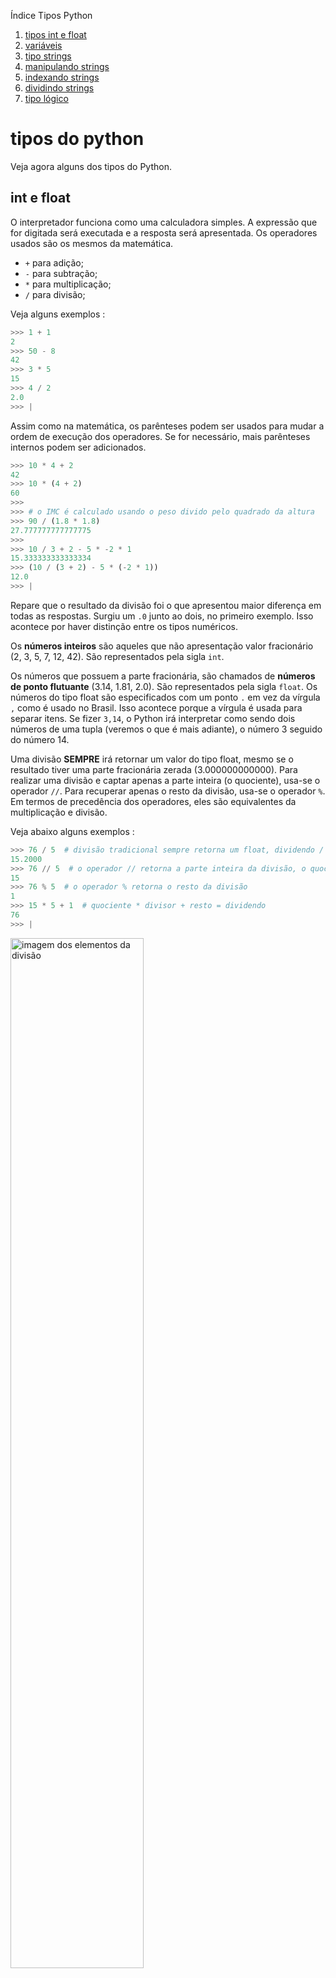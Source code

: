 Índice Tipos Python

1. [tipos int e float](#tipos-int-e-float)
1. [variáveis](#variáveis)
1. [tipo strings](#tipo-strings)
1. [manipulando strings](#manipulando-strings)
1. [indexando strings](#indexando-strings)
1. [dividindo strings](#dividindo-strings)
1. [tipo lógico](#tipo-lógico)

# tipos do python

Veja agora alguns dos tipos do Python.

## int e float

O interpretador funciona como uma calculadora simples. A expressão que for digitada será executada e a resposta será apresentada. Os operadores usados são os mesmos da matemática.
- `+` para adição;
- `-` para subtração;
- `*` para multiplicação;
- `/` para divisão;

Veja alguns exemplos :
```python
>>> 1 + 1
2
>>> 50 - 8
42
>>> 3 * 5
15
>>> 4 / 2
2.0
>>> |
```

Assim como na matemática, os parênteses podem ser usados para mudar a ordem de execução dos operadores. Se for necessário, mais parênteses internos podem ser adicionados.

```python
>>> 10 * 4 + 2
42
>>> 10 * (4 + 2)
60
>>>
>>> # o IMC é calculado usando o peso divido pelo quadrado da altura
>>> 90 / (1.8 * 1.8)
27.777777777777775
>>>
>>> 10 / 3 + 2 - 5 * -2 * 1
15.333333333333334
>>> (10 / (3 + 2) - 5 * (-2 * 1))
12.0
>>> |
```

Repare que o resultado da divisão foi o que apresentou maior diferença em todas as respostas. Surgiu um `.0` junto ao dois, no primeiro exemplo. Isso acontece por haver distinção entre os tipos numéricos.

Os **números inteiros** são aqueles que não apresentação valor fracionário (2, 3, 5, 7, 12, 42). São representados pela sigla `int`.

Os números que possuem a parte fracionária, são chamados de **números de ponto flutuante** (3.14, 1.81, 2.0). São representados pela sigla `float`. Os números do tipo float são especificados com um ponto `.` em vez da vírgula `,` como é usado no Brasil. Isso acontece porque a vírgula é usada para separar itens. Se fizer `3,14`, o Python irá interpretar como sendo dois números de uma tupla (veremos o que é mais adiante), o número 3 seguido do número 14.

Uma divisão **SEMPRE** irá retornar um valor do tipo float, mesmo se o resultado tiver uma parte fracionária zerada (3.000000000000). Para realizar uma divisão e captar apenas a parte inteira (o quociente), usa-se o operador `//`. Para recuperar apenas o resto da divisão, usa-se o operador `%`. Em termos de precedência dos operadores, eles são equivalentes da multiplicação e divisão.

Veja abaixo alguns exemplos :
```python
>>> 76 / 5  # divisão tradicional sempre retorna um float, dividendo / divisor
15.2000
>>> 76 // 5  # o operador // retorna a parte inteira da divisão, o quociente
15
>>> 76 % 5  # o operador % retorna o resto da divisão
1
>>> 15 * 5 + 1  # quociente * divisor + resto = dividendo
76
>>> |
```
<img
    src="https://matematicafacil.mat.br/cursos/ensinofundamental/4aserie/blog6741.jpg"
    alt="imagem dos elementos da divisão"
    width="65%">

Com o Python, é possível usar o operador `**` para calcular potências e raízes :
```python
>>> 5 ** 2  # 5 ao quadrado
25
>>> 2 ** 7  # 2 elevado na potência 7
128
>>> 36 ** (1/2)  # raiz quadrada de 36
6.0
>>> |
```

E assim como na matemática, os operadores também tem sua ordem de execução :
1. `()`
1. `**`
1. `*` `/` `//` `%`
1. `+` `-`

Além de `int` e `float`, o Python também suporta outros tipos de números, como `Decimal` e `Fraction` usando pacotes específicos. E, também, há suporte nativo a números complexos, usando os sufixos `j` ou `J` para indicar a parte imaginária.

```python
>>> 3+5j
(3+5j)
>>>
>>> 3+5j - 2-3j
(1+2j)
>>> |
```

## variáveis
Nos exemplos acima, todos os valores usados, uma vez que foram calculados, eram perdidos. O resultado da equação `2 ** 7` vai ser mostrado e descartado. É necessário que toda linguagem de programação seja capaz de aceitar, armazenar e nomear dados.

Um programa deve ser capaz de receber dados do teclado (ou de outra parte do seu programa) e associar a um nome aquele dado. Este dado pode ser um valor simples ou múltiplos valores que são associados a um nome. Dados que são associados a um nome e que guarda dado é chamada de *variável*. Pense na variável como uma caixa com um nome do lado de fora dela e que pode colocar o que quiser dentro.

O Python possui muitas formas diferentes de armazenar listas de dados. É conveniente associar nomes aos dados. O sinal de igual `=` é usado para atribuir um valor a uma variável.
```python
>>> idade = 76
>>> nome = 'Arnold Schwarzenegger'
>>>
>>> idade
61
>>> nome
'Arnold Schwarzenegger'
>>> 2024 - idade
1948
>>> |
```

Caso tente-se usar uma variável não definida, irá levantar um erro :
```python
>>> numero
Traceback (most recent call last):
  File "<stdin>", line 1, in <module>
NameError: name 'numero' is not defined
>>> |
```

Com o uso de variáveis, é possível armazenar o valor para usar posteriormente.

### pep 8 - variáveis
<details>
  <summary>Detalhes</summary>

Quando você escreve código, é necessário dar nome para muitas coisas: variáveis, funções, classes, pacotes e por aí vai. Escolher nomes corretos irá poupar seu tempo e energia mais tarde.

Por exemplo, é uma péssima prática usar l, O ou I como nome de variáveis. Dependendo da fonte usada, essas letras podem se passar e serem confundidas com 1 e 0.
```python
>>> O = 2  # não é recomendado
>>> O  # isso seria um zero ou a letra o maíuscula?
2
>>> |
```
Fazendo isso, parece que se está tentando salvar o valor 2 no valor zero, o que é impossível.

#### nomes das variáveis
As variáveis devem iniciar com o primeiro caractere sendo uma letra (há outro caractere permitido, mas será visto bem mais tarde). Depois do primeiro, pode-se usar números também. Espaços não são permitidos para os nomes, então é usado o sublinhado `_` para separar as palavras. Variáveis também não podem possuir acentuações ou cedilhas nos nomes.

Lembrando que esse tipo de nomenclatura é conhecida como [*snake_case*](https://www.alura.com.br/artigos/convencoes-nomenclatura-camel-pascal-kebab-snake-case#snake-case).

```python
>>> # variáveis com nomes permitidos
>>> resposta = 42
>>> resposta
42
>>> valor1 = 12
>>> valor1
12
>>> valor_2 = 20
>>> valor_2
20
>>> primeiro_nome = 'Arnold'
>>> primeiro_nome
'Arnold'
>>> # nomes de variáveis que não são recomendados ou que geram erro
>>> ação = 'atacar'
>>> ação
'atacar'
>>> 2_dois = 2
  File "<stdin>", line 1
    2_dois = 2
     ^
SyntaxError: invalid decimal literal
>>> primeiro nome = 'Arnold'
  File "<stdin>", line 1
    primeiro nome = 'Arnold'
             ^^^^
SyntaxError: invalid syntax
>>> |
```

#### nomes proibidos
O Python possui diversas palavras-chave que não podem ser usadas como nomes de variáveis. Se algum valor for tentado associar a ela, irá levantar um erro de sintaxe :

```python
>>> if = 10
  File "<stdin>", line 1
    if = 10
       ^
SyntaxError: invalid syntax
>>> and = 50
  File "<stdin>", line 1
    and = 50
    ^^^
SyntaxError: invalid syntax
>>> while = 1
  File "<stdin>", line 1
    while = 1
          ^
SyntaxError: invalid syntax
>>> for = 10
  File "<stdin>", line 1
    for = 10
        ^
SyntaxError: invalid syntax
>>> return = 20
  File "<stdin>", line 1
    return = 20
           ^
SyntaxError: invalid syntax
>>>
>>> # Mais algumas palavras reservadas :
>>> # pass if elif else while for break continue and or not in is import from
>>> # as try except raise finally with del print def return yield del global
>>> # class exec lambda assert
```

</details>

## exercícios de números

<details>
  <summary>Lista de Exercícios</summary>

Para os exercícios abaixo, use variáveis e comentários quando achar necessário.

Apesar de serem exercícios com muitos cálculos matemáticos, o objetivo deles não é a resposta em si, mas como transformar uma fómula matemática em um algoritmo para ser usado com Python.

Por exemplo, considere a fórmula do círculo.

<img
    src="https://s3.static.brasilescola.uol.com.br/be/2023/06/formula-da-area-do-circulo.jpg"
    alt="imagem dos elementos da divisão"
    width="45%">

Para transformar em algoritmo, pode se fazer de várias formas :

```python
>>> # método 1
>>> print(3.14 * 10 ** 2)
314.0
>>>
>>> # método 2
>>> raio = 10
>>> pi = 3.14
>>> print(pi * raio ** 2)
314.0
>>>
>>> # método 3
>>> raio = 10
>>> pi = 3.14
>>> area = pi * raio * raio
>>> print(area)
314.0
>>>
```

1. Exercícios Simples
    1. Calcule a área de um quadrado de lado 5.
        ```python
        lado = 5
        area = lado * lado  # método 1
        area = lado * 2  # método 2
        print('a área do quadrado é')
        print(area)
        print(lado * lado)
        ```
    1. Calcule a área de um retângulo de base 8 e altura 6.
        ```python
        base = 8
        altura = 6
        area = base * altura
        print('a área do retângulo é')
        print(area)
        ```
    1. Calcule o perímetro de um triângulo equilátero de lado 7.
        ```python
        lado = 7
        perimetro = lado + lado + lado  # método 1
        perimetro = lado * 3  # método 2
        print(perimetro)
        ```
    1. Calcule o volume de um cubo de lado 3.
        ```python
        lado = 3
        volume = lado * lado * lado  # método 1
        volume = lado ** 3  # método 2
        print(volume)
        ```
    1. Calcule a área de um círculo de raio 4 (use π = 3.14).
        ```python
        PI = 3.14
        raio = 4
        area = pi * raio ** 2
        print(area)
        ```
    1. Calcule a hipotenusa de um triângulo retângulo com catetos 3 e 4.
        ```python
        cateto1 = 3
        cateto2 = 4
        cat1_mais_cat2 = (cateto1 ** 1) + (cateto2 ** 2)
        hipotenusa = cat1_mais_cat2 ** (1/2)  # método 1
        hipotenusa = cat1_mais_cat2 ** 0.5  # método 2
        print(hipotenusa)
        ```
    1. Calcule a área de um triângulo de base 10 e altura 5.
        ```python
        base = 10
        altura = 5
        area = (base * altura) / 2
        print(area)
        ```
    1. Calcule o perímetro de um retângulo de base 9 e altura 4.
        ```python
        base = 9
        altura = 4
        perimetro = base * 2 + altura * 2
        print(perimetro)
        ```
    1. Calcule a área de um losango com diagonais 8 e 6.
        ```python
        diagonal1 = 8
        diagonal2 = 6
        area = diagonal1 * diagonal2 / 2
        print(area)
        ```
    1. Calcule o volume de um paralelepípedo de arestas 2, 3 e 5.
        ```python
        aresta1 = 2
        aresta2 = 3
        aresta3 = 5
        volume = aresta1 * aresta2 * aresta3
        print(volume)
        ```
1. Exercícios de Nível Intermediário
    1. Calcule a área de um trapézio com bases 7 e 5 e altura 4.
    1. Calcule o volume de uma esfera de raio 3 (use π = 3.14).
    1. Calcule a área lateral de um cilindro de raio 3 e altura 7 (use π = 3.14).
    1. Calcule o volume de um cone de raio 4 e altura 9 (use π = 3.14).
    1. Calcule a distância entre os pontos (1, 2) e (4, 6).
    1. Resolva a equação quadrática x² - 5x + 6 = 0 usando a fórmula de Bhaskara.
    1. Calcule a área de um hexágono regular de lado 6.
    1. Calcule o perímetro de um pentágono regular de lado 8.
    1. Calcule a área de um setor circular de raio 5 e ângulo 60° (use π = 3.14).
    1. Calcule o volume de um prisma de base triangular com lados 3, 4, 5 e altura 10.
1. Exercícios Avançados
    1. Calcule a área de um octógono regular de lado 7.
    1. Calcule a área total de um cilindro de raio 4 e altura 10 (use π = 3.14).
    1. Calcule o volume de uma pirâmide quadrangular de base 6 e altura 9.
    1. Calcule o comprimento da diagonal de um retângulo de lados 6 e 8.
    1. Calcule a área de um triângulo equilátero de lado 12.
    1. Calcule o volume de um tetraedro regular de aresta 5.
    1. Resolva a equação quadrática 2x² - 4x - 6 = 0 usando a fórmula de Bhaskara.
    1. Calcule a área de um polígono regular de 10 lados com lado 4.
    1. Calcule o volume de um cilindro de raio 5 e altura 12 (use π = 3.14).
    1. Calcule a distância entre os pontos (3, 5) e (9, 12).
1. Exercícios Complexos
    1. Calcule a área de um dodecágono regular de lado 8.
    1. Calcule o volume de uma esfera de raio 7 (use π = 3.14).
    1. Calcule a área de um triângulo isósceles de lados 10, 10 e 12.
    1. Calcule o volume de um tronco de cone com raios 5 e 3 e altura 8 (use π = 3.14).
    1. Resolva a equação quadrática 3x² - 12x + 9 = 0 usando a fórmula de Bhaskara.
    1. Calcule a área de um círculo inscrito em um triângulo de lados 6, 8 e 10 (use π = 3.14).
    1. Calcule o perímetro de um triângulo equilátero inscrito em um círculo de raio 6 (use π = 3.14).
    1. Calcule o volume de um prisma hexagonal de base 4 e altura 15.
    1. Calcule a área de um paralelogramo de base 9 e altura 6.
    1. Calcule a área total de um cone de raio 5 e geratriz 13 (use π = 3.14).
1. Exercícios Muito Complexos
    1. Calcule a área de um decágono regular de lado 10.
    1. Calcule o volume de uma pirâmide hexagonal de base 6 e altura 10.
    1. Calcule a área de um triângulo retângulo inscrito em um semicírculo de raio 8 (use π = 3.14).
        ```python
        # referência : http://www.osfantasticosnumerosprimos.com.br/005-texto-017-triangulos-pitagoricos-inscrito-semicircunferencia.html
        # todo triângulo retângulo inscrito em um semicírculo terá ângulos de 30, 60 e 90 graus.
        # SOHCAHTOA = sen=op/hip cos=ad/hip tan=op/ad
        # sen 30 graus = 1/2
        cat_op = (1/2) * 8
        cat_ad = ((3 ** (1/2)) / 2) * 8
        area = (cat_op * cat_ad) / 2
        print(area)
        ```
    1. Calcule o volume de um cilindro inscrito em um cubo de lado 10 (use π = 3.14).
    1. Resolva a equação quadrática x² - 4x - 12 = 0 usando a fórmula de Bhaskara.
    1. Calcule a área de um círculo circunscrito a um triângulo de lados 7, 24 e 25 (use π = 3.14).
    1. Calcule o volume de um dodecaedro regular de aresta 3.
    1. Calcule a área de um setor circular com raio 10 e ângulo 45° (use π = 3.14).
    1. Calcule a distância entre os pontos (2, -3) e (-4, 5).
    1. Calcule a área total de um cilindro inscrito em um cubo de lado 12 (use π = 3.14).

</details>

## tipo strings

O Python pode manipular texto (representado pelo tipo `str`, também chamado de `strings`), bem como os números. Isso inclui caracteres `!`, palavras `coelho`, nomes `Paris`, frases `Eu te protejo.`, `Oba! :)` etc.. Eles podem ser colocados entre aspas simples `'...'` ou aspas duplas `"..."` com o mesmo resultado.

```python
>>> 'sou um texto'  # aspas simples
'sou um texto'
>>> "sou outro texto"  # aspas duplas
'sou outro texto'
>>> '1984'  # dígitos e números entre aspas também são strings
'1984'
```

Para colocar aspas entre aspas, precisamos "escapá-la", precedendo-as com `\`. Alternativamente, podemos usar o outro tipo de aspas:

```python
>>> 'The Kids Aren\'t Alright'  # use \' para escapar as aspas simples...
"The Kids Aren't Alright"
>>> "The Kids Aren't Alright"  # ou use aspas duplas
"The Kids Aren't Alright"
>>>
>>> '"pois não", disse o garçom'
'"pois não", disse o garçom'
>>> "\"pois não\", disse o garçom"
'"pois não", disse o garçom'
>>> |
```

No shell do Python, a definição de string e a string de saída podem parecer diferentes. A função `print()` produz uma saída mais legível, omitindo as aspas delimitadoras e imprimindo caracteres de escape e especiais:
```python
>>> texto = 'linha um\nlinha dois'
>>> texto  # sem o print(), caracteres especiais são incluídos na string
'linha um\nlinha dois'
>>> print(texto)  # com o print, os caracteres especiais são interpretados
linha um
linha dois
>>>
```

### caracteres especiais

Os caracteres especiais são uma forma de mandar para a linguagem de programação comandos a serem executados de dentro da string :

- `\n` : é usado quando se quer criar uma nova linha na exibição do texto;
```python
>>> print('linha 1\nlinha 2\nlinha 3\nlinha 4\n')
linha 1
linha 2
linha 3
linha 4

>>> |
```
- `\t` : é usado quando se quer inserir uma tabulação no texto;
```python
>>> print('sem tabulação\n\tuma tabulação\n\t\tduas tabulações\n\t\t\ttrês tabulações')
sem tabulação
    uma tabulação
        duas tabulações
            três tabulações
>>> |
```

Se não quiser que os caracteres precedidos por `\` sejam interpretados como caracteres especiais, pode-se usar strings `raw` ("crua" ou sem processamento de caracteres de escape) adicionando um r antes da primeira aspa ou então colocando duas `\\`:

```python
>>> print('C:\nemo')  # aqui \n indica nova linha!
C:
emo
>>> print(r'C:\nemo')  # note o r antes da aspa
C:\nemo
>>> print('c:\nemo\\nemo')  # repare no uso duplo da \\
c:
emo\nemo
>>> |
```

Há um aspecto sutil nas strings raw: uma string raw não pode terminar em um número ímpar de caracteres `\`.

```python
>>> print(r'C:\nemo\\')
C:\nemo\\
>>>
>>> print(r'C:\nemo\\\')
  File "<stdin>", line 1
    print(r'C:\nemo\\\')
          ^
SyntaxError: unterminated string literal (detected at line 1)

# mais exemplos
print('uma tabulação\\tdois')
print('C:\\usuario\\ted')
>>> |
```

### string literais

As strings literais podem abranger várias linhas. Uma maneira é usar as aspas triplas: `"""..."""` ou `'''...'''`. O fim das linhas é incluído automaticamente na string, mas é possível evitar isso adicionando uma `\` no final.
O seguinte exemplo:
```python
>>> print("""\
... Uso: alguma coisa [opcional]
...     -h                      Mostra esta mensagem.
...     -H hostname             Nome do host para conectar.
... """)
Uso: alguma coisa [opcional]
  -h              Mostra esta mensagem.
  -H hostname     Nome do host para conectar.

>>> |
```

```python
>>> print("""sou uma string
... dividida em apenas \
... duas linhas""")
sou uma string
dividida em apenas duas linhas
>>> |
```

## exercícios de texto e print

<details>
  <summary>Lista de Exercícios</summary>

1. Exercícios Simples
    1. Crie uma string com seu nome e imprima-a.
    1. Crie uma string com uma citação famosa e imprima-a.
    1. Use aspas duplas para criar uma string e imprima-a.
    1. Use aspas simples para criar uma string e imprima-a.
    1. Crie uma string com aspas dentro dela, usando aspas duplas e simples, e imprima-a.
    1. Crie uma string que contenha uma nova linha (\n) e imprima-a.
    1. Crie uma string que contenha um tab (\t) e imprima-a.
    1. Crie uma string que contenha tanto \n quanto \t e imprima-a.
    1. Crie uma string que contenha barras invertidas (\\) e imprima-a.
    1. Crie uma string usando raw string (prefixo r) e imprima-a.
1. Exercícios de Nível Intermediário
    1. Crie uma string com várias linhas usando \n e imprima-a.
    1. Crie uma string com várias tabs usando \t e imprima-a.
    1. Crie uma string com um caminho de arquivo usando barras invertidas e imprima-a.
    1. Use raw string para criar um caminho de arquivo e imprima-a.
    1. Combine aspas duplas e simples em uma string e imprima-a.
    1. Crie uma string que contenha aspas simples escapadas e imprima-a.
    1. Crie uma string que contenha aspas duplas escapadas e imprima-a.
    1. Crie uma string com uma citação famosa usando raw string e imprima-a.
    1. Crie uma string que contenha um caractere de nova linha escapado (\\n) e imprima-a.
    1. Crie uma string que contenha um caractere de tab escapado (\\t) e imprima-a.
1. Exercícios Avançados
    1. Crie uma string longa usando múltiplas linhas e o caractere \n e imprima-a.
    1. Crie uma string longa usando múltiplas tabs e o caractere \t e imprima-a.
    1. Crie uma string com várias barras invertidas (\\\\) e imprima-a.
    1. Crie uma string que combine várias linhas, tabs e barras invertidas e imprima-a.
    1. Use raw string para criar uma string com várias linhas e tente imprimi-la.
    1. Use raw string para criar uma string com várias tabs e tente imprimí-la.
    1. Use raw string para criar uma string com várias barras invertidas e imprima-a.
    1. Combine aspas duplas, simples e barras invertidas em uma string e imprima-a.
    1. Crie uma string com uma citação famosa que contenha várias linhas e imprima-a.
    1. Crie uma string com um poema que contenha várias tabs e imprima-a.
1. Exercícios Complexos
    1. Crie uma string que represente uma linha de JSON e imprima-a.
    1. Crie uma string que represente uma linha de script HTML e imprima-a.
    1. Crie uma string que contenha CSS com várias linhas e imprima-a.
    1. Crie uma string que contenha código Python com várias linhas e imprima-a.
    1. Crie uma string com uma mensagem que use aspas duplas, simples, \n e \t, e imprima-a.
    1. Crie uma string que represente um caminho de rede e imprima-a.
    1. Crie uma string que contenha uma citação longa com várias linhas e tabs, e imprima-a.
    1. Use raw string para criar uma string com código Python e imprima-a.
    1. Use raw string para criar uma string com script HTML e imprima-a.
    1. Use raw string para criar uma string com CSS e imprima-a.
1. Exercícios Muito Complexos
    1. Crie uma string que contenha um bloco de código JSON com várias linhas e imprima-a.
    1. Crie uma string que contenha um bloco de código HTML com várias linhas e imprima-a.
    1. Crie uma string que contenha um bloco de código CSS com várias linhas e imprima-a.
    1. Crie uma string que contenha um bloco de código Python com várias linhas e imprima-a.
    1. Combine raw string com uma string que contenha um bloco de código Python e imprima-a.
        '''python
        texto = """
        valor = 10
        print(valor)
        """
        print(r'estou na raw string ',texto)
        '''
    1. Combine raw string com uma string que contenha um bloco de código HTML e imprima-a.
    1. Combine raw string com uma string que contenha um bloco de código CSS e imprima-a.
    1. Crie uma string que contenha um caminho de arquivo complexo e imprima-a.
    1. Crie uma string que combine várias técnicas de formatação (raw string, escapamento, \n, \t) e imprima-a.
    1. Crie uma string que contenha um script completo em qualquer linguagem de programação e imprima-a.

</details>

## manipulando strings

Strings suportam uma série de operações usando alguns operadores matemáticos.

### concatenando strings

Elas podem ser concatenadas (coladas, "somadas") com o operador `+` ou então apenas deixando um espaço entre elas :
```python
>>> 'Py' + 'thon'
'Python'
>>> 'Arnold' + ' ' + 'Schwarzenegger'
'Arnold Schwarzenegger'
>>> 'Arnold' ' ' 'Schwarzenegger'
'Arnold Schwarzenegger'
>>> 'Arnold ' 'Schwarzenegger'
'Arnold Schwarzenegger'
>>> |
```

Concaternar strings com espaço pode ser útil para quebrar uma longa string e várias linhas :
```python
>>> texto = ('Coloque várias strings dentro de parênteses '
...          'para juntá-las em uma.')
>>> texto
'Coloque várias strings dentro de parênteses para juntá-las em uma.'
>>> |
```

Strings literais não podem ser concatenadas com variáveis dessa forma, mesmo elas também sendo strings.
Para isso funcionar, é necessário usar o operador `+`.

Veja exemplos :
```python
>>> # definindo as variáveis
>>> nome = 'Arnold'
>>> sobrenome = 'Schwarzenegger'
```
```python
>>> # mostrando os erros
>>> nome 'Schwarzenegger'
  File "<stdin>", line 1
    nome 'Schwarzenegger'
         ^^^^^^^^^^^^^^^^
SyntaxError: invalid syntax
>>>
>>> print('Arnold' sobrenome)
  File "<stdin>", line 1
    print('Arnold' sobrenome)
          ^^^^^^^^^^^^^^^^^^
SyntaxError: invalid syntax. Perhaps you forgot a comma?
>>>
>>> nome sobrenome
  File "<stdin>", line 1
    nome sobrenome
         ^^^^^^^^^
SyntaxError: invalid syntax
>>>
>>> print(nome sobrenome)
  File "<stdin>", line 1
    print(nome sobrenome)
          ^^^^^^^^^^^^^^
SyntaxError: invalid syntax. Perhaps you forgot a comma?
```
```python
>>> # mostrando como funciona
>>> nome + 'Schwarzenegger'
'ArnoldSchwarzenegger'
>>> print('Arnold' 'Schwarzenegger')
ArnoldSchwarzenegger
>>> print(nome + ' ' + sobrenome)
Arnold Schwarzenegger
>>> |
```

### multiplicando strings

Também é possível usar o operador de multiplicação `*` para manipular as string.

```python
>>> 5 * nome
'ArnoldArnoldArnoldArnoldArnold'
>>> print(25 * '=-' + '=')
=-=-=-=-=-=-=-=-=-=-=-=-=-=-=-=-=-=-=-=-=-=-=-=-=-=
>>> print(" + " * 20)
 +  +  +  +  +  +  +  +  +  +  +  +  +  +  +  +  +  +  +  +
>>> |
```

### combinando os operadores

É possível usar ambos os operadores de uma vez :
```python
>>> 3 * nome + ' ' +  sobrenome
'ArnoldArnoldArnold Schwarzenegger'
>>> |
```

## indexando strings
Uma string nada mais é do que uma sucessão de caracteres. Diferente dos números, onde o valor 2.147.483.648 corresponde a apenas um valor, uma palavra é composta por diversos caracteres. Por causa disso, é possível *indexar* uma string com o primeiro caractere iniciando em `zero`.

Veja abaixo :
```python
>>> sobrenome = 'Schwarzenegger'
>>> sobrenome[0]  # caractere na posição 0
'S'
>>> sobrenome[5]  # caractere na posição 5
'r'
```

Também é possível usar números negativos e começar a contagem da direita :
```python
>>> sobrenome[-1]
'r'
>>> sobrenome[-2]
'e'
>>> sobrenome[-7]
'e'
>>> |
```

Repare que, como -0 é a mesma coisa que 0, os índices negativos iniciam em `-1`.

## dividindo strings
Além de indexar, as strings também podem ser *divididas*. Enquanto indexar é usado para obter um caractere, dividir permite obter uma substring a partir da original.

Veja abaixo :
```python
>>> sobrenome[0:5]  # caracteres da posição 0 (incluída) até 5 (excluída)
'Schwa'
>>> sobrenome[5:8]  # caracteres da posição 5 (incluída) até 8 (excluída)
'rze'
>>> |
```

Dividir índices tem alguns padrões interessantes. Se o primeiro índice for omitido, o valor padrão é zero. Se o segundo índice é omitido, o tamanho da string é o valor padrão. Veja :
```python
>>> sobrenome[:6]  # caractere iniciado do início até a posição 6 (excluída)
'Schwar'
>>> sobrenome[8:]  # caracteres da posição 8 (incluída) até o final
'enegger'
>>> sobrenome[-3:]  # caracteres da terceira última posição (incluída) até o final
'ger'
>>> |
```

Repare que o índice inicial é sempre incluído e o último é sempre excluído. Isso é feito dessa maneira para que `sobrenome[:i] + sobrenome[i:]` seja **sempre** igual a `sobrenome` :
```python
>>> sobrenome[:6] + sobrenome[6:]
'Schwarzenegger'
>>>
>>> sobrenome[:9] + sobrenome[9:]
'Schwarzenegger'
>>> |
```

Uma forma de lembrar como a divisão de strings funciona é pensar nos índices como ponteiros entre os caracteres, com a margem esquerda so primeiro caractere iniciando em 0. E a margem da direita do último caractere da string de tamanho *n* tem o índice *n*.

Veja um exemplo :
```
  +---+---+---+---+---+---+---+---+---+---+---+---+---+---+
  | S | c | h | w | a | r | z | e | n | e | g | g | e | r |
  +---+---+---+---+---+---+---+---+---+---+---+---+---+---+
  0   1   2   3   4   5   6   7   8   9  10  11  12  13  14
-14 -13 -12 -11 -10  -9  -8  -7  -6  -5  -4  -3  -2  -1
```
A primeira linha de números mostra a posição dos índices 0..14 da string. A segunda linha mostra os índices negativos correspondentes. A divisão de `i` a `j` consiste em todos os caracteres entre as margens marcadas com `i` e `j`, respectivamente.

Tentar acessar um índice maior que a string irá levantar um erro, mas se tentar acessar um índice da divisão maior que o tamanho da string, não acontece o erro :
```python
>>> sobrenome = 'Schwarzenegger'
>>> sobrenome[42]
Traceback (most recent call last):
  File "<stdin>", line 1, in <module>
IndexError: string index out of range
>>> sobrenome[6:42]
'zenegger'
>>> sobrenome[42:]
''
>>> |
```

<details>
    <summary>Lista de Exercícios</summary>

1. Exercícios Simples
    1. Concatene as strings "Olá " e "Mundo".
    1. Concatene as strings "Python" e "Programação".
    1. Multiplique a string "Olá " por 3.
    1. Acesse o primeiro caractere da string "Olá ".
    1. Acesse o último caractere da string "Mundo".
    1. Concatene as strings "Py" e "thon".
    1. Concatene as strings "Senac " e "Tech".
    1. Multiplique a string "Python" por 2.
    1. Acesse o segundo caractere da string "Django".
    1. Acesse o penúltimo caractere da string "Desenvolvimento Web".
1. Exercícios de Nível Intermediário
    1. Concatene as strings "Aprendizado de" e "Máquina".
    1. Multiplique a string "Dados" por 4.
    1. Acesse o terceiro caractere da string "Inteligência".
    1. Acesse o antepenúltimo caractere da string "Artificial".
    1. Concatene as strings "Big" e "Data" e acesse o quinto caractere.
    1. Concatene as strings "Deep" e "Learning".
    1. Multiplique a string "Neural" por 3.
    1. Acesse o quarto caractere da string "Networks".
    1. Acesse o primeiro caractere da string concatenada "LinguagemNatural".
    1. Acesse o último caractere da string concatenada "LinguagemNatural".
1. Exercícios Avançados
    1. Concatene as strings "Olá " e " " e "Mundo".
    1. Acesse o quinto caractere da string "Inteligência Artificial".
    1. Multiplique a string "Big" por 5 e acesse o terceiro caractere.
    1. Concatene as strings "Deep" e " " e "Learning".
    1. Acesse o primeiro caractere da string "Neural" multiplicada por 3.
    1. Acesse o terceiro caractere da string concatenada "Ciência de Dados".
    1. Concatene as strings "Senac" e " " e "Tech" e acesse o último caractere.
    1. Multiplique a string "Máquina" por 2 e acesse o décimo caractere.
    1. Acesse o segundo caractere da string "Aprendizagem Profunda".
    1. Concatene as strings "Linguagem" e "Natural" e acesse o sexto caractere.
1. Exercícios Complexos
    1. Acesse o primeiro e último caractere da string "Programando em Python".
    1. Multiplique a string "Python 3.12" por 4 e acesse o oitavo caractere.
    1. Concatene as strings "Aprendizado" e " " e "Máquina" e acesse o décimo segundo caractere.
    1. Acesse o penúltimo caractere da string "Inteligência Artificial".
    1. Multiplique a string "Aprendizagem Profunda" por 2 e acesse o vigésimo caractere.
    1. Acesse o quinto caractere da string concatenada "BigData".
    1. Concatene as strings "Redes" e " " e "Neurais" e acesse o décimo quinto caractere.
    1. Multiplique a string "LinguagemNatural" por 3 e acesse o vigésimo terceiro caractere.
    1. Acesse o segundo caractere da string "Ciência de Dados".
    1. Concatene as strings "Olá " e "Mundo" e acesse o sexto caractere.
1. Exercícios Muito Complexos
    1. Acesse o primeiro e último caractere da string concatenada "Inteligência Artificial".
    1. Multiplique a string "Linguagem de Progamação Python" por 6 e acesse o trigésimo segundo caractere.
    1. Concatene as strings "Senac Tech" e "Escola de Tecnologia" e acesse o décimo nono caractere.
    1. Acesse o penúltimo caractere da string "Aprendizado Profundo e Redes Neurais".
    1. Multiplique a string "BigData" por 5 e acesse o quadragésimo quinto caractere.
    1. Concatene as strings "Ciência" e "de Dados" e acesse o décimo segundo caractere.
    1. Multiplique a string "Redes Neurais" por 3 e acesse o vigésimo quinto caractere.
    1. Acesse o terceiro caractere da string concatenada "Processamento de Linguagem Natural".
    1. Concatene as strings "Olá " e " " e "Mundo" e acesse o décimo quinto caractere.
    1. Acesse o segundo e último caractere da string "Inteligência Artificial" multiplicada por 2.

</details>

## tipo lógico

O tipo lógico, no Python, é conhecido como **Boolean**, que é representado por `bool`. Ele só pode ter dois valores, `True` e `False`, que são usados para representar a verdade ou falsidade de uma condição

| Operadores Lógicos |
| :----: |
| `not` |
| `and` |
| `or` |

| Operadores Relacionais | Função |
| :----: | :----: |
| `==` | igual a |
| `>` | maior que |
| `<` | menor que |
| `>=` | maior ou igual a |
| `<=` | menor ou igual a |
| `!=` | diferente de |

Veja abaixo alguns exemplos :

```python
print('not True = ', not True)
print('not False =', not False)

print('5 == 5 =', 5 == 5)
print('42 < 16 =', 42 < 16)
print('42 > 16 =', 42 > 16)
print('42 <= 42 =', 42 <= 42)
print('42 >= 43 =', 42 >= 43)
print('42 != 42 =', 42 != 42)

# usando para calcular média
media = (3 + 7 + 9) / 3
passou_de_ano = media >= 7
print('A aluno passou de ano?', passou_de_ano)
```

